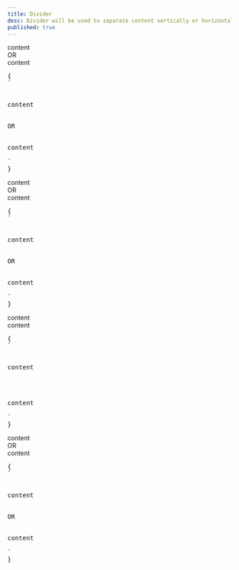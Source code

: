 ```yaml
---
title: Divider
desc: Divider will be used to separate content vertically or horizontally.
published: true
---
```


<script>
  import Component from "@components/Component.svelte"
  import ClassTable from "@components/ClassTable.svelte"
  import { prefix } from '$lib/stores';
  import { replace } from '$lib/actions';
</script>

<ClassTable
data="{[
  { type:'component', class: 'divider', desc: 'Put a divider line between two elements' },
  { type:'responsive', class: 'divider-vertical', desc: 'Divide elements on top of each other (default)' },
  { type:'responsive', class: 'divider-horizontal', desc: 'Divide elements next to each other' },
]}"
/>

<Component title="Divider">
<div class="flex flex-col w-full">
  <div class="grid h-20 card bg-base-300 rounded-box place-items-center">content</div>
  <div class="divider">OR</div>
  <div class="grid h-20 card bg-base-300 rounded-box place-items-center">content</div>
</div>
<pre slot="html" use:replace={{ to: $prefix }}>{
`<div class="flex flex-col w-full border-opacity-50">
  <div class="grid h-20 card bg-base-300 rounded-box place-items-center">content</div>
  <div class="divider">OR</div>
  <div class="grid h-20 card bg-base-300 rounded-box place-items-center">content</div>
</div>`
}</pre>
</Component>

<Component title="Divider horizontal">
<div class="flex w-full">
  <div class="grid h-20 flex-grow card bg-base-300 rounded-box place-items-center">content</div>
  <div class="divider divider-horizontal">OR</div>
  <div class="grid h-20 flex-grow card bg-base-300 rounded-box place-items-center">content</div>
</div>
<pre slot="html" use:replace={{ to: $prefix }}>{
`<div class="flex w-full">
  <div class="grid h-20 flex-grow card bg-base-300 rounded-box place-items-center">content</div>
  <div class="divider divider-horizontal">OR</div>
  <div class="grid h-20 flex-grow card bg-base-300 rounded-box place-items-center">content</div>
</div>`
}</pre>
</Component>

<Component title="Divider with no text">
<div class="flex flex-col w-full">
  <div class="grid h-20 card bg-base-300 rounded-box place-items-center">content</div> 
  <div class="divider"></div> 
  <div class="grid h-20 card bg-base-300 rounded-box place-items-center">content</div>
</div>
<pre slot="html" use:replace={{ to: $prefix }}>{
`<div class="flex flex-col w-full">
  <div class="grid h-20 card bg-base-300 rounded-box place-items-center">content</div> 
  <div class="divider"></div> 
  <div class="grid h-20 card bg-base-300 rounded-box place-items-center">content</div>
</div>`
}</pre>
</Component>

<Component title="responsive (lg:divider-horizontal)">
<div class="flex flex-col w-full lg:flex-row">
  <div class="grid flex-grow h-32 card bg-base-300 rounded-box place-items-center">content</div> 
  <div class="divider lg:divider-horizontal">OR</div> 
  <div class="grid flex-grow h-32 card bg-base-300 rounded-box place-items-center">content</div>
</div>
<pre slot="html" use:replace={{ to: $prefix }}>{
`<div class="flex flex-col w-full lg:flex-row">
  <div class="grid flex-grow h-32 card bg-base-300 rounded-box place-items-center">content</div> 
  <div class="divider lg:divider-horizontal">OR</div> 
  <div class="grid flex-grow h-32 card bg-base-300 rounded-box place-items-center">content</div>
</div>`
}</pre>
</Component>
